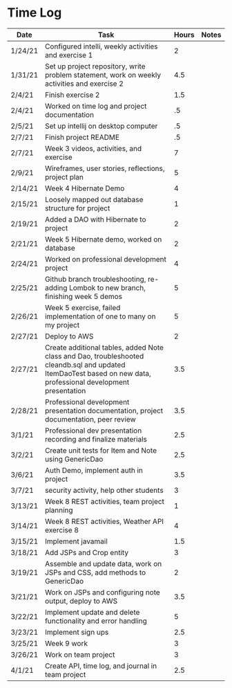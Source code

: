 # Time Log

| Date | Task | Hours | Notes|
|------|------|-------|------|
|1/24/21|Configured intelli, weekly activities and exercise 1 | 2|
|1/31/21| Set up project repository, write problem statement, work on weekly activities and exercise 2|4.5| |
|2/4/21|Finish exercise 2|1.5|
|2/4/21|Worked on time log and project documentation|.5|
|2/5/21|Set up intellij on desktop computer|.5|
|2/7/21|Finish project README|.5|
|2/7/21|Week 3 videos, activities, and exercise|7|
|2/9/21|Wireframes, user stories, reflections, project plan|5|
|2/14/21|Week 4 Hibernate Demo|4|
|2/15/21|Loosely mapped out database structure for project|1|
|2/19/21|Added a DAO with Hibernate to project|2|
|2/21/21|Week 5 Hibernate demo, worked on database|2|
|2/24/21|Worked on professional development project|4|
|2/25/21|Github branch troubleshooting, re-adding Lombok to new branch, finishing week 5 demos|5|
|2/26/21|Week 5 exercise, failed implementation of one to many on my project|5|
|2/27/21|Deploy to AWS|2|
|2/27/21|Create additional tables, added Note class and Dao, troubleshooted cleandb.sql and updated ItemDaoTest based on new data, professional development presentation|3.5|
|2/28/21|Professional development presentation documentation, project documentation, peer review|3.5|
|3/1/21|Professional dev presentation recording and finalize materials|2.5|
|3/2/21|Create unit tests for Item and Note using GenericDao |2.5|
|3/6/21|Auth Demo, implement auth in project|3.5|
|3/7/21|security activity, help other students|3|
|3/13/21|Week 8 REST activities, team project planning|1|
|3/14/21|Week 8 REST activities, Weather API exercise 8|4|
|3/15/21|Implement javamail|1.5|
|3/18/21|Add JSPs and Crop entity|3|
|3/19/21|Assemble and update data, work on JSPs and CSS, add methods to GenericDao|2|
|3/21/21|Work on JSPs and configuring note output, deploy to AWS|3.5|
|3/22/21|Implement update and delete functionality and error handling|5|
|3/23/21|Implement sign ups|2.5|
|3/25/21|Week 9 work|3|
|3/26/21|Work on team project|3|
|4/1/21|Create API, time log, and journal in team project|2.5|